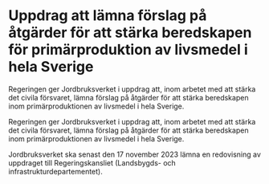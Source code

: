 # Uppdrag att lämna förslag på åtgärder för att stärka beredskapen för primärproduktion av livsmedel i hela Sverige

Regeringen ger Jordbruksverket i uppdrag att, inom arbetet med att stärka det civila försvaret, lämna förslag på åtgärder för att stärka beredskapen inom primärproduktionen av livsmedel i hela Sverige.

Regeringen ger Jordbruksverket i uppdrag att, inom arbetet med att stärka det civila försvaret, lämna förslag på åtgärder för att stärka beredskapen inom primärproduktionen av livsmedel i hela Sverige.

Jordbruksverket ska senast den 17 november 2023 lämna en redovisning av uppdraget till Regeringskansliet (Landsbygds- och infrastrukturdepartementet).
